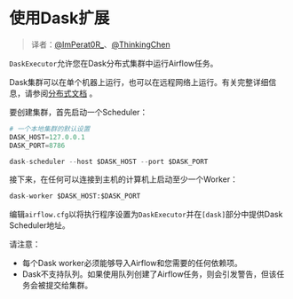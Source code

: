# 使用Dask扩展

> 译者：[@ImPerat0R\_](https://github.com/tssujt)、[@ThinkingChen](https://github.com/cdmikechen)

`DaskExecutor`允许您在Dask分布式集群中运行Airflow任务。

Dask集群可以在单个机器上运行，也可以在远程网络上运行。有关完整详细信息，请参阅[分布式文档](https://distributed.readthedocs.io/) 。

要创建集群，首先启动一个Scheduler：

```py
# 一个本地集群的默认设置
DASK_HOST=127.0.0.1
DASK_PORT=8786

dask-scheduler --host $DASK_HOST --port $DASK_PORT
```

接下来，在任何可以连接到主机的计算机上启动至少一个Worker：

```py
dask-worker $DASK_HOST:$DASK_PORT
```

编辑`airflow.cfg`以将执行程序设置为`DaskExecutor`并在`[dask]`部分中提供Dask Scheduler地址。

请注意：

* 每个Dask worker必须能够导入Airflow和您需要的任何依赖项。
* Dask不支持队列。如果使用队列创建了Airflow任务，则会引发警告，但该任务会被提交给集群。
